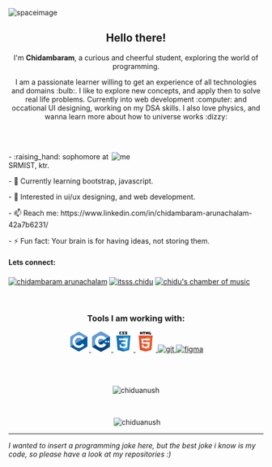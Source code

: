 ![spaceimage](https://user-images.githubusercontent.com/100338909/212534969-80239d0b-5d0d-4ae3-9c71-d62dceb15b6c.jpg)

<h2 align="center">Hello there!</h2>
<p align="center">I'm <b>Chidambaram</b>, a curious and cheerful student, exploring the world of programming.</p>

<p align="center">   
   I am a passionate learner willing to get an experience of all technologies and domains :bulb:. I like to explore new concepts, and apply then to solve real life problems. Currently into web development :computer: and occational UI designing, working on my DSA skills. I also love physics, and wanna learn more about how to universe works :dizzy: 
</p>



<br><br>

<img align="right" alt="me" width="300" src="https://user-images.githubusercontent.com/100338909/212535741-69143664-3303-427b-8889-574a6bda1548.jpg">

<p>- :raising_hand: sophomore at SRMIST, ktr.</p>
<p>- 🌱 Currently learning bootstrap, javascript.</p>
<p>- 👯 Interested in ui/ux designing, and web development.</p>
<p>- 📫 Reach me: https://www.linkedin.com/in/chidambaram-arunachalam-42a7b6231/</p>
<p>- ⚡ Fun fact: Your brain is for having ideas, not storing them.</p>
<h4>Lets connect:</h4>
<p>
<a href="https://www.linkedin.com/in/chidambaram-arunachalam-42a7b6231/" target="blank"><img align="center" src="https://raw.githubusercontent.com/rahuldkjain/github-profile-readme-generator/master/src/images/icons/Social/linked-in-alt.svg" alt="chidambaram arunachalam" height="25" width="35" /></a>
<a href="https://instagram.com/itsss.chidu" target="blank"><img align="center" src="https://raw.githubusercontent.com/rahuldkjain/github-profile-readme-generator/master/src/images/icons/Social/instagram.svg" alt="itsss.chidu" height="25" width="35" /></a>
<a href="https://www.youtube.com/@chiduschamberofmusic9146" target="blank"><img align="center" src="https://raw.githubusercontent.com/rahuldkjain/github-profile-readme-generator/master/src/images/icons/Social/youtube.svg" alt="chidu's chamber of music" height="25" width="35" /></a>
</p>

<br>

<h3 align="center">Tools I am working with:</h3>
<p align="center"> 
  <a href="https://www.cprogramming.com/" target="_blank" rel="noreferrer"> <img src="https://raw.githubusercontent.com/devicons/devicon/master/icons/c/c-original.svg" alt="c" width="40" height="40"/> </a> 
  <a href="https://www.w3schools.com/cpp/" target="_blank" rel="noreferrer"> <img src="https://raw.githubusercontent.com/devicons/devicon/master/icons/cplusplus/cplusplus-original.svg" alt="cplusplus" width="40" height="40"/> </a> 
  <a href="https://www.w3schools.com/css/" target="_blank" rel="noreferrer"> <img src="https://raw.githubusercontent.com/devicons/devicon/master/icons/css3/css3-original-wordmark.svg" alt="css3" width="40" height="40"/> </a> 
  <a href="https://www.w3.org/html/" target="_blank" rel="noreferrer"> <img src="https://raw.githubusercontent.com/devicons/devicon/master/icons/html5/html5-original-wordmark.svg" alt="html5" width="40" height="40"/> </a> 
  <a href="https://git-scm.com/" target="_blank" rel="noreferrer"> <img src="https://www.vectorlogo.zone/logos/git-scm/git-scm-icon.svg" alt="git" width="40" height="40"/> </a> 
  <a href="https://www.figma.com/" target="_blank" rel="noreferrer"> <img src="https://www.vectorlogo.zone/logos/figma/figma-icon.svg" alt="figma" width="40" height="40"/> </a> </p>

<br><br>

<p align="center"><img align="center" src="https://github-readme-stats.vercel.app/api/top-langs?username=chiduanush&show_icons=true&locale=en&layout=compact" alt="chiduanush" /></p>

<br>

<p align="center">&nbsp;<img align="center" src="https://github-readme-stats.vercel.app/api?username=chiduanush&show_icons=true&locale=en" alt="chiduanush" /></p>

<hr>
<i align="center" >I wanted to insert a programming joke here, but the best joke i know is my code, so please have a look at my repositories :)</i>

